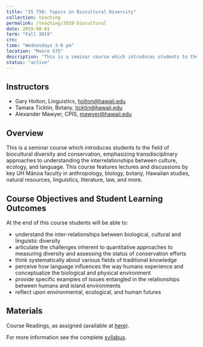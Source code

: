 ```yaml
---
title: "IS 750: Topics in Biocultural Diversity"
collection: teaching
permalink: /teaching/2019-biocultural
date: 2019-08-01
term: "Fall 2019"
crn:
time: "Wednesdays 3-6 pm"
location: "Moore 575"
description: "This is a seminar course which introduces students to the field of biocultural diversity and conservation, emphasizing transdisciplinary approaches to understanding the interrelationships between culture, ecology, and language. This course features lectures and discussions by key UH Mānoa faculty in anthropology, biology, botany, Hawaiian studies, natural resources, linguistics, literature, law, and more."
status: "active"
---
```


## Instructors

* Gary Holton, Linguistics, holton@hawaii.edu
* Tamara Ticktin, Botany, ticktin@hawaii.edu
* Alexander Mawyer, CPIS, mawyer@hawaii.edu


## Overview

This is a seminar course which introduces students to the field of biocultural diversity and conservation, emphasizing transdisciplinary approaches to understanding the interrelationships between culture, ecology, and language. This course features lectures and discussions by key UH Mānoa faculty in anthropology, biology, botany, Hawaiian studies, natural resources, linguistics, literature, law, and more.

## Course Objectives and Student Learning Outcomes

At the end of this course students will be able to:
* understand the inter-relationships between biological, cultural and linguistic diversity
* articulate the challenges inherent to quantitative approaches to measuring diversity and assessing the status of conservation efforts
* think systematically about various fields of traditional knowledge
* perceive how language influences the way humans experience and conceptualize the biological and physical environment
* provide specific examples of issues entangled in the relationships between humans and island environments
* reflect upon environmental, ecological, and human futures

## Materials

Course Readings, as assigned (available at [here](http://bit.ly/biocultural2019readings)).

For more information see the complete [syllabus](https://docs.google.com/document/d/148SUlSr5GI6wNgaCtcnn0ZjT9v30z8ORhXLs_Hmkf8s/edit?usp=sharing).
